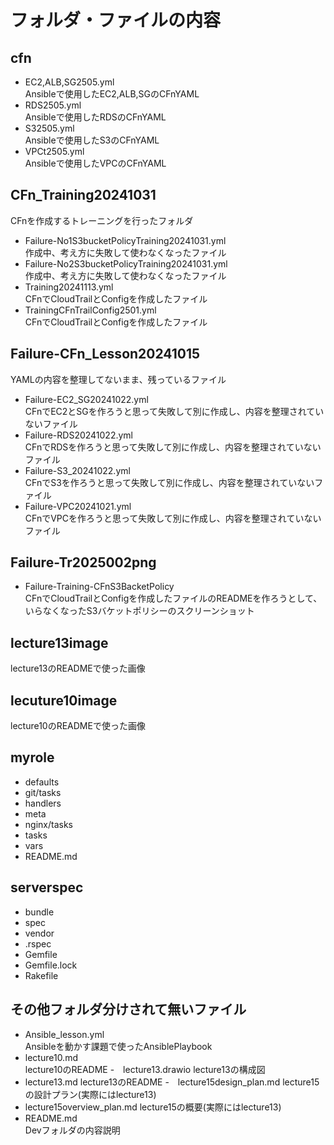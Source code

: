 # フォルダ・ファイルの内容

## cfn
- EC2,ALB,SG2505.yml  
Ansibleで使用したEC2,ALB,SGのCFnYAML
- RDS2505.yml  
Ansibleで使用したRDSのCFnYAML
- S32505.yml  
Ansibleで使用したS3のCFnYAML
- VPCt2505.yml  
Ansibleで使用したVPCのCFnYAML

## CFn_Training20241031  
CFnを作成するトレーニングを行ったフォルダ
- Failure-No1S3bucketPolicyTraining20241031.yml   
作成中、考え方に失敗して使わなくなったファイル
- Failure-No2S3bucketPolicyTraining20241031.yml  
作成中、考え方に失敗して使わなくなったファイル
- Training20241113.yml  
CFnでCloudTrailとConfigを作成したファイル
- TrainingCFnTrailConfig2501.yml    
CFnでCloudTrailとConfigを作成したファイル

## Failure-CFn_Lesson20241015  
YAMLの内容を整理してないまま、残っているファイル
- Failure-EC2_SG20241022.yml  
CFnでEC2とSGを作ろうと思って失敗して別に作成し、内容を整理されていないファイル
- Failure-RDS20241022.yml  
CFnでRDSを作ろうと思って失敗して別に作成し、内容を整理されていないファイル
- Failure-S3_20241022.yml  
CFnでS3を作ろうと思って失敗して別に作成し、内容を整理されていないファイル
- Failure-VPC20241021.yml  
CFnでVPCを作ろうと思って失敗して別に作成し、内容を整理されていないファイル

## Failure-Tr2025002png
- Failure-Training-CFnS3BacketPolicy    
CFnでCloudTrailとConfigを作成したファイルのREADMEを作ろうとして、いらなくなったS3バケットポリシーのスクリーンショット  

## lecture13image
lecture13のREADMEで使った画像

## lecuture10image  
lecture10のREADMEで使った画像  

## myrole
- defaults
- git/tasks
- handlers
- meta
- nginx/tasks
- tasks
- vars
- README.md

## serverspec
- bundle
- spec
- vendor
- .rspec
- Gemfile
- Gemfile.lock
- Rakefile

## その他フォルダ分けされて無いファイル
- Ansible_lesson.yml  
Ansibleを動かす課題で使ったAnsiblePlaybook
- lecture10.md  
lecture10のREADME
-　lecture13.drawio
lecture13の構成図
- lecture13.md
lecture13のREADME
-　lecture15design_plan.md
lecture15の設計プラン(実際にはlecture13)
- lecture15overview_plan.md
lecture15の概要(実際にはlecture13)
- README.md  
Devフォルダの内容説明
